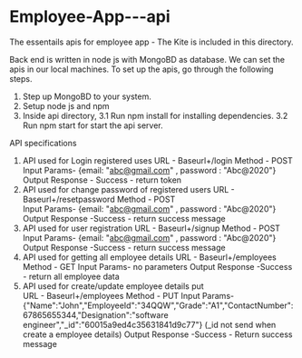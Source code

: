 # Employee-App---api

The essentails apis for employee app - The Kite is included in this directory.

Back end is written in node js with MongoBD as database. We can set the apis in our local machines.
To set up the apis, go through the following steps.
1. Step up MongoBD to your system.
2. Setup node js and npm
3. Inside api directory, 
  3.1 Run npm install for installing dependencies.
  3.2 Run npm start for start the api server.

 API specifications 
  
1. API used for Login registered uses
   URL - Baseurl+/login
   Method - POST	
   Input Params- {email: "abc@gmail.com" , password : "Abc@2020"}	
   Output Response - Success - return token
2. API used for change password of registered users
   URL - Baseurl+/resetpassword
   Method - POST	
   Input Params- {email: "abc@gmail.com" , password : "Abc@2020"}	
   Output Response -Success - return success message
3. API used for user registration
   URL - Baseurl+/signup
   Method - POST	
   Input Params- {email: "abc@gmail.com" , password : "Abc@2020"}	
   Output Response -Success - return success message
4. API used for getting all employee details
   URL - Baseurl+/employees
   Method - GET	
   Input Params- no parameters
   Output Response -Success - return all employee data
5. API used for create/update employee details	put		
   URL - Baseurl+/employees
   Method - PUT	
   Input Params- {"Name":"John","EmployeeId":"34QQW","Grade":"A1","ContactNumber":67865655344,"Designation":"software engineer","_id":"60015a9ed4c35631841d9c77"} 
                (_id not send when create a employee details)
   Output Response -Success - Return success message
